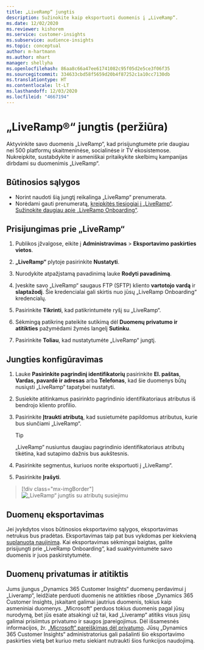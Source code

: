 ```yaml
---
title: „LiveRamp“ jungtis
description: Sužinokite kaip eksportuoti duomenis į „LiveRamp“.
ms.date: 12/02/2020
ms.reviewer: kishorem
ms.service: customer-insights
ms.subservice: audience-insights
ms.topic: conceptual
author: m-hartmann
ms.author: mhart
manager: shellyha
ms.openlocfilehash: 86aa8c66a47ee61741082c95f05d2e5ce3f06f35
ms.sourcegitcommit: 334633cbd58f5659d20b4f87252c1a10cc7130db
ms.translationtype: HT
ms.contentlocale: lt-LT
ms.lasthandoff: 12/03/2020
ms.locfileid: "4667194"
---
```

# <a name="liverampreg-connector-preview"></a>„LiveRamp&reg;“ jungtis (peržiūra)

Aktyvinkite savo duomenis „LiveRamp“, kad prisijungtumėte prie daugiau nei 500 platformų skaitmeninėse, socialinėse ir TV ekosistemose. Nukreipkite, sustabdykite ir asmeniškai pritaikykite skelbimų kampanijas dirbdami su duomenimis „LiveRamp“.

## <a name="prerequisites"></a>Būtinosios sąlygos

- Norint naudoti šią jungtį reikalinga „LiveRamp“ prenumerata.
- Norėdami gauti prenumeratą, [kreipkitės tiesiogiai į „LiveRamp“](https://liveramp.com/contact/). [Sužinokite daugiau apie „LiveRamp Onboarding“](https://liveramp.com/our-platform/data-onboarding/).

## <a name="connect-to-liveramp"></a>Prisijungimas prie „LiveRamp“

1. Publikos įžvalgose, eikite į **Administravimas** > **Eksportavimo paskirties vietos**.

1. **„LiveRamp“** plytoje pasirinkite **Nustatyti**.

1. Nurodykite atpažįstamą pavadinimą lauke **Rodyti pavadinimą**.

1. Įveskite savo „LiveRamp“ saugaus FTP (SFTP) kliento **vartotojo vardą** ir **slaptažodį**.
Šie kredencialai gali skirtis nuo jūsų „LiveRamp Onboarding“ kredencialų.

1. Pasirinkite **Tikrinti**, kad patikrintumėte ryšį su „LiveRamp“.

1. Sėkmingą patikrinę pateikite sutikimą dėl **Duomenų privatumo ir atitikties** pažymėdami žymės langelį **Sutinku**.

1. Pasirinkite **Toliau**, kad nustatytumėte „LiveRamp“ jungtį.

## <a name="configure-the-connector"></a>Jungties konfigūravimas

1. Lauke **Pasirinkite pagrindinį identifikatorių** pasirinkite **El. paštas**, **Vardas, pavardė ir adresas** arba **Telefonas**, kad šie duomenys būtų nusiųsti „LiveRamp“ tapatybei nustatyti.

1. Susiekite atitinkamus pasirinkto pagrindinio identifikatoriaus atributus iš bendrojo kliento profilio.

1. Pasirinkite **Įtraukti atributą**, kad susietumėte papildomus atributus, kurie bus siunčiami „LiveRamp“.

   > [!TIP]
   > „LiveRamp“ nusiuntus daugiau pagrindinio identifikatoriaus atributų tikėtina, kad sutapimo dažnis bus aukštesnis.

1. Pasirinkite segmentus, kuriuos norite eksportuoti į „LiveRamp“.

1. Pasirinkite **Įrašyti**.

> [!div class="mx-imgBorder"]
> ![„LiveRamp“ jungtis su atributų susiejimu](media/export-liveramp-segments.png "„LiveRamp“ jungtis su atributų susiejimu")

## <a name="export-the-data"></a>Duomenų eksportavimas

Jei įvykdytos visos būtinosios eksportavimo sąlygos, eksportavimas netrukus bus pradėtas. Eksportavimas taip pat bus vykdomas per kiekvieną [suplanuotą naujinimą](system.md#schedule-tab).
Kai eksportavimas sėkmingai baigtas, galite prisijungti prie „LiveRamp Onboarding“, kad suaktyvintumėte savo duomenis ir juos paskirstytumėte.

## <a name="data-privacy-and-compliance"></a>Duomenų privatumas ir atitiktis

Jums įjungus „Dynamics 365 Customer Insights“ duomenų perdavimui į „Liveramp“, leidžiate perduoti duomenis ne atitikties ribose „Dynamics 365 Customer Insights, įskaitant galimai jautrius duomenis, tokius kaip asmeniniai duomenys. „Microsoft“ perduos tokius duomenis pagal jūsų nurodymą, bet jūs esate atsakingi už tai, kad „Liveramp“ atitiks visus jūsų galimai prisiimtus privatumo ir saugos įpareigojimus. Dėl išsamesnės informacijos, žr. [„Microsoft“ pareiškimas dėl privatumo](https://go.microsoft.com/fwlink/?linkid=396732).
Jūsų „Dynamics 365 Customer Insights“ administratorius gali pašalinti šio eksportavimo paskirties vietą bet kuriuo metu siekiant nutraukti šios funkcijos naudojimą.
